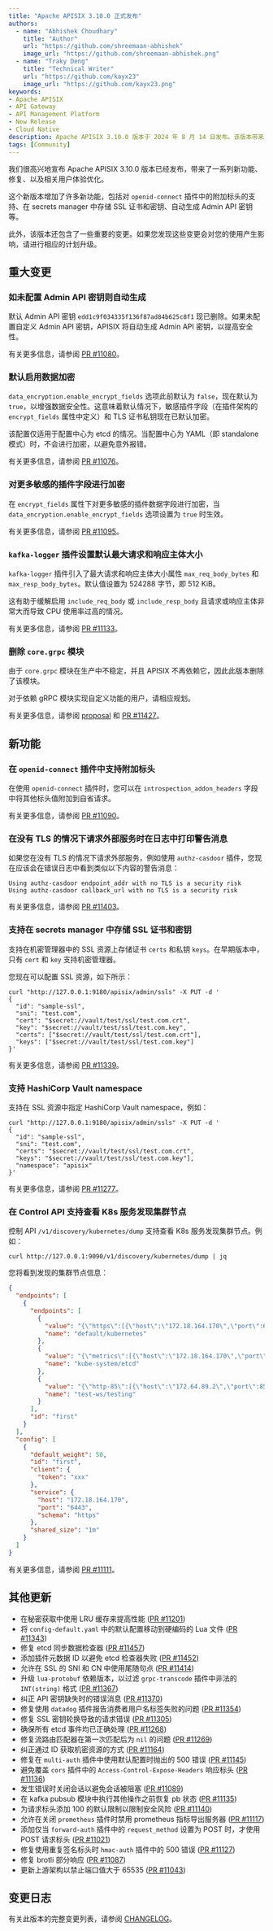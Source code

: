 ```yaml
---
title: "Apache APISIX 3.10.0 正式发布"
authors:
  - name: "Abhishek Choudhary"
    title: "Author"
    url: "https://github.com/shreemaan-abhishek"
    image_url: "https://github.com/shreemaan-abhishek.png"
  - name: "Traky Deng"
    title: "Technical Writer"
    url: "https://github.com/kayx23"
    image_url: "https://github.com/kayx23.png"
keywords:
- Apache APISIX
- API Gateway
- API Management Platform
- New Release
- Cloud Native
description: Apache APISIX 3.10.0 版本于 2024 年 8 月 14 日发布。该版本带来了一系列新功能、修复、以及相关用户体验优化。
tags: [Community]
---
```


我们很高兴地宣布 Apache APISIX 3.10.0 版本已经发布，带来了一系列新功能、修复、以及相关用户体验优化。

<!--truncate-->

这个新版本增加了许多新功能，包括对 `openid-connect` 插件中的附加标头的支持、在 secrets manager 中存储 SSL 证书和密钥、自动生成 Admin API 密钥等。

此外，该版本还包含了一些重要的变更。如果您发现这些变更会对您的使用产生影响，请进行相应的计划升级。

## 重大变更

### 如未配置 Admin API 密钥则自动生成

默认 Admin API 密钥 `edd1c9f034335f136f87ad84b625c8f1` 现已删除。如果未配置自定义 Admin API 密钥，APISIX 将自动生成 Admin API 密钥，以提高安全性。

有关更多信息，请参阅 [PR #11080](https://github.com/apache/apisix/pull/11080)。

### 默认启用数据加密

`data_encryption.enable_encrypt_fields` 选项此前默认为 `false`，现在默认为 `true`，以增强数据安全性。这意味着默认情况下，敏感插件字段（在插件架构的 `encrypt_fields` 属性中定义）和 TLS 证书私钥现在已默认加密。

该配置仅适用于配置中心为 etcd 的情况。当配置中心为 YAML（即 standalone 模式）时，不会进行加密，以避免意外报错。

有关更多信息，请参阅 [PR #11076](https://github.com/apache/apisix/pull/11076)。

### 对更多敏感的插件字段进行加密

在 `encrypt_fields` 属性下对更多敏感的插件数据字段进行加密，当 `data_encryption.enable_encrypt_fields` 选项设置为 `true` 时生效。

有关更多信息，请参阅 [PR #11095](https://github.com/apache/apisix/pull/11095)。

### `kafka-logger` 插件设置默认最大请求和响应主体大小

`kafka-logger` 插件引入了最大请求和响应主体大小属性 `max_req_body_bytes` 和 `max_resp_body_bytes`。默认值设置为 524288 字节，即 512 KiB。

这有助于缓解启用 `include_req_body` 或 `include_resp_body` 且请求或响应主体非常大而导致 CPU 使用率过高的情况。

有关更多信息，请参阅 [PR #11133](https://github.com/apache/apisix/pull/11133)。

### 删除 `core.grpc` 模块

由于 `core.grpc` 模块在生产中不稳定，并且 APISIX 不再依赖它，因此此版本删除了该模块。

对于依赖 gRPC 模块实现自定义功能的用户，请相应规划。

有关更多信息，请参阅 [proposal](https://lists.apache.org/thread/05xvcbvty1txr1owx61vyktsmgs2pdd5) 和 [PR #11427](https://github.com/apache/apisix/pull/11427)。

## 新功能

### 在 `openid-connect` 插件中支持附加标头

在使用 `openid-connect` 插件时，您可以在 `introspection_addon_headers` 字段中将其他标头值附加到自省请求。

有关更多信息，请参阅 [PR #11090](https://github.com/apache/apisix/pull/11090)。

### 在没有 TLS 的情况下请求外部服务时在日志中打印警告消息

如果您在没有 TLS 的情况下请求外部服务，例如使用 `authz-casdoor` 插件，您现在应该会在错误日志中看到类似以下内容的警告消息：

```text
Using authz-casdoor endpoint_addr with no TLS is a security risk
Using authz-casdoor callback_url with no TLS is a security risk
```

有关更多信息，请参阅 [PR #11403](https://github.com/apache/apisix/pull/11403)。

### 支持在 secrets manager 中存储 SSL 证书和密钥

支持在机密管理器中的 SSL 资源上存储证书 `certs` 和私钥 `keys`。在早期版本中，只有 `cert` 和 `key` 支持机密管理器。

您现在可以配置 SSL 资源，如下所示：

```shell
curl "http://127.0.0.1:9180/apisix/admin/ssls" -X PUT -d '
{
  "id": "sample-ssl",
  "sni": "test.com",
  "cert": "$secret://vault/test/ssl/test.com.crt",
  "key": "$secret://vault/test/ssl/test.com.key",
  "certs": ["$secret://vault/test/ssl/test.com.crt"],
  "keys": ["$secret://vault/test/ssl/test.com.key"]
}'
```

有关更多信息，请参阅 [PR #11339](https://github.com/apache/apisix/pull/11339)。

### 支持 HashiCorp Vault namespace

支持在 SSL 资源中指定 HashiCorp Vault namespace，例如：

```shell
curl "http://127.0.0.1:9180/apisix/admin/ssls" -X PUT -d '
{
  "id": "sample-ssl",
  "sni": "test.com",
  "certs": "$secret://vault/test/ssl/test.com.crt",
  "keys": "$secret://vault/test/ssl/test.com.key"],
  "namespace": "apisix"
}'
```

有关更多信息，请参阅 [PR #11277](https://github.com/apache/apisix/pull/11277)。

### 在 Control API 支持查看 K8s 服务发现集群节点

控制 API `/v1/discovery/kubernetes/dump` 支持查看 K8s 服务发现集群节点。例如：

```shell
curl http://127.0.0.1:9090/v1/discovery/kubernetes/dump | jq
```

您将看到发现的集群节点信息：

```json
{
  "endpoints": [
    {
      "endpoints": [
        {
          "value": "{\"https\":[{\"host\":\"172.18.164.170\",\"port\":6443,\"weight\":50},{\"host\":\"172.18.164.171\",\"port\":6443,\"weight\":50},{\"host\":\"172.18.164.172\",\"port\":6443,\"weight\":50}]}",
          "name": "default/kubernetes"
        },
        {
          "value": "{\"metrics\":[{\"host\":\"172.18.164.170\",\"port\":2379,\"weight\":50},{\"host\":\"172.18.164.171\",\"port\":2379,\"weight\":50},{\"host\":\"172.18.164.172\",\"port\":2379,\"weight\":50}]}",
          "name": "kube-system/etcd"
        },
        {
          "value": "{\"http-85\":[{\"host\":\"172.64.89.2\",\"port\":85,\"weight\":50}]}",
          "name": "test-ws/testing"
        }
      ],
      "id": "first"
    }
  ],
  "config": [
    {
      "default_weight": 50,
      "id": "first",
      "client": {
        "token": "xxx"
      },
      "service": {
        "host": "172.18.164.170",
        "port": "6443",
        "schema": "https"
      },
      "shared_size": "1m"
    }
  ]
}
```

有关更多信息，请参阅 [PR #11111](https://github.com/apache/apisix/pull/11111)。

## 其他更新

- 在秘密获取中使用 LRU 缓存来提高性能 ([PR #11201](https://github.com/apache/apisix/pull/11201))
- 将 `config-default.yaml` 中的默认配置移动到硬编码的 Lua 文件 ([PR #11343](https://github.com/apache/apisix/pull/11343))
- 修复 etcd 同步数据检查器 ([PR #11457](https://github.com/apache/apisix/pull/11457))
- 添加插件元数据 ID 以避免 etcd 检查器失败 ([PR #11452](https://github.com/apache/apisix/pull/11452))
- 允许在 SSL 的 SNI 和 CN 中使用尾随句点 ([PR #11414](https://github.com/apache/apisix/pull/11414))
- 升级 `lua-protobuf` 依赖版本，以过滤 `grpc-transcode` 插件中非法的 `INT(string)` 格式 ([PR #11367](https://github.com/apache/apisix/pull/11367))
- 纠正 API 密钥缺失时的错误消息 ([PR #11370](https://github.com/apache/apisix/pull/11370))
- 修复使用 `datadog` 插件报告消费者用户名标签失败的问题 ([PR #11354](https://github.com/apache/apisix/pull/11354))
- 修复 SSL 密钥轮换导致的请求错误 ([PR #11305](https://github.com/apache/apisix/pull/11305))
- 确保所有 etcd 事件均已正确处理 ([PR #11268](https://github.com/apache/apisix/pull/11268))
- 修复流路由匹配器在第一次匹配后为 `nil` 的问题 ([PR #11269](https://github.com/apache/apisix/pull/11269))
- 纠正通过 ID 获取机密资源的方式 ([PR #11164](https://github.com/apache/apisix/pull/11164))
- 修复在 `multi-auth` 插件中使用默认配置时抛出的 500 错误 ([PR #11145](https://github.com/apache/apisix/pull/11145))
- 避免覆盖 `cors` 插件中的 `Access-Control-Expose-Headers` 响应标头 ([PR #11136](https://github.com/apache/apisix/pull/11136))
- 发生错误时关闭会话以避免会话被阻塞 ([PR #11089](https://github.com/apache/apisix/pull/11089))
- 在 kafka pubsub 模块中执行其他操作之前恢复 pb 状态 ([PR #11135](https://github.com/apache/apisix/pull/11135))
- 为请求标头添加 100 的默认限制以限制安全风险 ([PR #11140](https://github.com/apache/apisix/pull/11140))
- 允许在关闭 `prometheus` 插件时禁用 prometheus 指标导出服务器 ([PR #11117](https://github.com/apache/apisix/pull/11117))
- 添加仅当 `forward-auth` 插件中的 `request_method` 设置为 POST 时，才使用 POST 请求标头 ([PR #11021](https://github.com/apache/apisix/pull/11021))
- 修复使用重复签名标头时 `hmac-auth` 插件中的 500 错误 ([PR #11127](https://github.com/apache/apisix/pull/11127))
- 修复 brotli 部分响应 ([PR #11087](https://github.com/apache/apisix/pull/11087))
- 更新上游架构以禁止端口值大于 65535 ([PR #11043](https://github.com/apache/apisix/pull/11043))

## 变更日志

有关此版本的完整变更列表，请参阅 [CHANGELOG](https://github.com/apache/apisix/blob/master/CHANGELOG.md#3100)。
